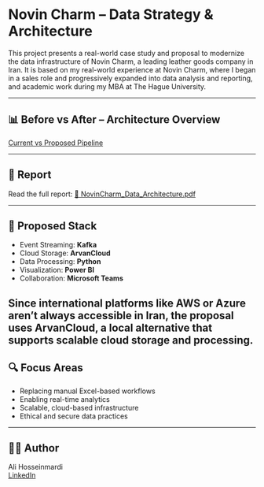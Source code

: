 # Novin Charm – Data Strategy & Architecture

This project presents a real-world case study and proposal to modernize the data infrastructure of Novin Charm, a leading leather goods company in Iran. It is based on my real-world experience at Novin Charm, where I began in a sales role and progressively expanded into data analysis and reporting, and academic work during my MBA at The Hague University.

---


## 📊 Before vs After – Architecture Overview
[Current vs Proposed Pipeline](A_comparison_diagram_in_the_image_features_two_dat.png)

---

## 📄 Report

Read the full report:
[📘 NovinCharm_Data_Architecture.pdf](./NovinCharm_Data_Architecture.pdf)

---

## 🔧 Proposed Stack

- Event Streaming: **Kafka**
- Cloud Storage: **ArvanCloud**
- Data Processing: **Python**
- Visualization: **Power BI**
- Collaboration: **Microsoft Teams**

Since international platforms like AWS or Azure aren’t always accessible in Iran, the proposal uses **ArvanCloud**, a local alternative that supports scalable cloud storage and processing.
---

## 🔍 Focus Areas

- Replacing manual Excel-based workflows
- Enabling real-time analytics
- Scalable, cloud-based infrastructure
- Ethical and secure data practices

---

## 👨‍💼 Author
Ali Hosseinmardi  
[LinkedIn](https://www.linkedin.com/in/ali-hosseinmardi)
